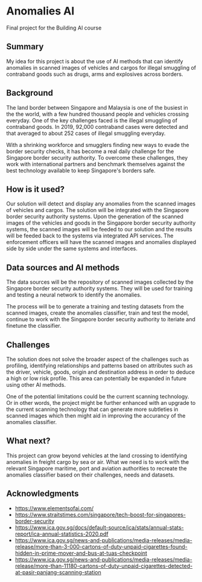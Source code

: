 <!-- This is the markdown template for the final project of the Building AI course, 
created by Reaktor Innovations and University of Helsinki. 
Copy the template, paste it to your GitHub README and edit! -->

# Anomalies AI

Final project for the Building AI course

## Summary

My idea for this project is about the use of AI methods that can identify anomalies in scanned images of vehicles and cargos for illegal smuggling of contraband goods such as drugs, arms and explosives across borders.


## Background

The land border between Singapore and Malaysia is one of the busiest in the the world, with a few hundred thousand people and vehicles crossing everyday. One of the key challenges faced is the illegal smuggling of contraband goods. In 2019, 92,000 contraband cases were detected and that averaged to about 252 cases of illegal smuggling everyday. 

With a shrinking workforce and smugglers finding new ways to evade the border security checks, it has become a real daily challenge for the Singapore border security authority. To overcome these challenges, they work with international partners and benchmark themselves against the best technology available to keep Singapore's borders safe.

## How is it used?

Our solution will detect and display any anomalies from the scanned images of vehicles and cargos. The solution will be integrated with the Singapore border security authority systems. Upon the generation of the scanned images of the vehicles and goods in the Singapore border security authority systems, the scanned images will be feeded to our solution and the results will be feeded back to the systems via integrated API services. The enforcement officers will have the scanned images and anomalies displayed side by side under the same systems and interfaces.

## Data sources and AI methods
The data sources will be the repository of scanned images collected by the Singapore border security authority systems. They will be used for training and testing a neural network to identify the anomalies. 

The process will be to generate a training and testing datasets from the scanned images, create the anomalies classifier, train and test the model, continue to work with the Singapore border security authority to iteriate and finetune the classifier.

## Challenges

The solution does not solve the broader aspect of the challenges such as profiling, identifying relationships and patterns based on attributes such as the driver, vehicle, goods, origin and destination address in order to deduce a high or low risk profile. This area can potentially be expanded in future using other AI methods.

One of the potential limitations could be the current scanning technology. Or in other words, the project might be further enhanced with an upgrade to the current scanning technology that can generate more subtleties in scanned images which then might aid in improving the accurancy of the anomalies classifier.


## What next?

This project can grow beyond vehicles at the land crossing to identifying anomalies in freight cargo by sea or air. What we need is to work with the relevant Singapore maritime, port and aviation authorities to recreate the anomalies classifier based on their challenges, needs and datasets.

## Acknowledgments

* https://www.elementsofai.com/
* https://www.straitstimes.com/singapore/tech-boost-for-singapores-border-security
* https://www.ica.gov.sg/docs/default-source/ica/stats/annual-stats-report/ica-annual-statistics-2020.pdf
* https://www.ica.gov.sg/news-and-publications/media-releases/media-release/more-than-3-000-cartons-of-duty-unpaid-cigarettes-found-hidden-in-prime-mover-and-bus-at-tuas-checkpoint
* https://www.ica.gov.sg/news-and-publications/media-releases/media-release/more-than-11180-cartons-of-duty-unpaid-cigarettes-detected-at-pasir-panjang-scanning-station
